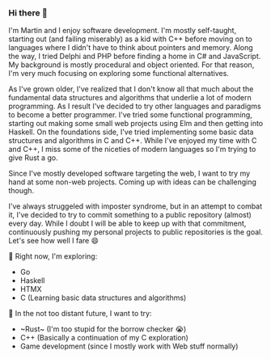 ### Hi there 👋

I'm Martin and I enjoy software development. I'm mostly self-taught, starting out (and failing miserably) as a kid with C++ before moving on to languages where I didn't have to think about pointers and memory. Along the way, I tried Delphi and PHP before finding a home in C# and JavaScript. My background is mostly procedural and object oriented. For that reason, I'm very much focusing on exploring some functional alternatives.

As I've grown older, I've realized that I don't know all that much about the fundamental data structures and algorithms that underlie a lot of modern programming. As I result I've decided to try other languages and paradigms to become a better programmer. I've tried some functional programming, starting out making some small web projects using Elm and then getting into Haskell. On the foundations side, I've tried implementing some basic data structures and algorithms in C and C++. While I've enjoyed my time with C and C++, I miss some of the niceties of modern languages so I'm trying to give Rust a go.

Since I've mostly developed software targeting the web, I want to try my hand at some non-web projects. Coming up with ideas can be challenging though.

I've always struggeled with imposter syndrome, but in an attempt to combat it, I've decided to try to commit something to a public repository (almost) every day. While I doubt I will be able to keep up with that commitment, continuously pushing my personal projects to public repositories is the goal. Let's see how well I fare 😄

🌱 Right now, I'm exploring:
 - Go
 - Haskell
 - HTMX
 - C (Learning basic data structures and algorithms)

🎯 In the not too distant future, I want to try:
 - ~Rust~ (I'm too stupid for the borrow checker 😭)
 - C++ (Basically a continuation of my C exploration)
 - Game development (since I mostly work with Web stuff normally)

<!--
**martinstromberg/martinstromberg** is a ✨ _special_ ✨ repository because its `README.md` (this file) appears on your GitHub profile.

Here are some ideas to get you started:

- 🔭 I’m currently working on ...
- 🌱 I’m currently learning ...
- 👯 I’m looking to collaborate on ...
- 🤔 I’m looking for help with ...
- 💬 Ask me about ...
- 📫 How to reach me: ...
- 😄 Pronouns: ...
- ⚡ Fun fact: ...
-->
